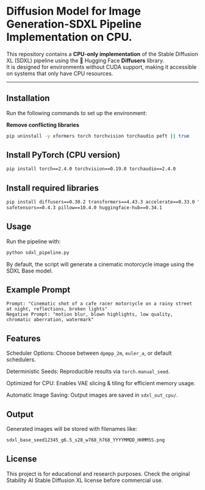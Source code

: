 # Diffusion Model for Image Generation-SDXL Pipeline Implementation on CPU.

This repository contains a **CPU-only implementation** of the Stable Diffusion XL (SDXL) pipeline using the 🤗 Hugging Face **Diffusers** library.  
It is designed for environments without CUDA support, making it accessible on systems that only have CPU resources.

---

## Installation

Run the following commands to set up the environment:

**Remove conflicting libraries**
```bash
pip uninstall -y xformers torch torchvision torchaudio peft || true
```

## Install PyTorch (CPU version)
```bash
pip install torch==2.4.0 torchvision==0.19.0 torchaudio==2.4.0
```

## Install required libraries
```bash
pip install diffusers==0.30.2 transformers==4.43.3 accelerate==0.33.0 \
safetensors==0.4.3 pillow==10.4.0 huggingface-hub==0.34.1
```

## Usage
Run the pipeline with:
```bash
python sdxl_pipeline.py
```
By default, the script will generate a cinematic motorcycle image using the SDXL Base model.

## Example Prompt
```vbnet
Prompt: "Cinematic shot of a cafe racer motorcycle on a rainy street at night, reflections, broken lights"
Negative Prompt: "motion blur, blown highlights, low quality, chromatic aberration, watermark"
```

## Features

Scheduler Options: Choose between ```dpmpp_2m```, ```euler_a```, or default schedulers.

Deterministic Seeds: Reproducible results via ```torch.manual_seed```.

Optimized for CPU: Enables VAE slicing & tiling for efficient memory usage.

Automatic Image Saving: Output images are saved in ```sdxl_out_cpu/```.

## Output

Generated images will be stored with filenames like:

```bash
sdxl_base_seed12345_g6.5_s28_w768_h768_YYYYMMDD_HHMMSS.png
```

## License

This project is for educational and research purposes.
Check the original Stability AI Stable Diffusion XL license before commercial use.



